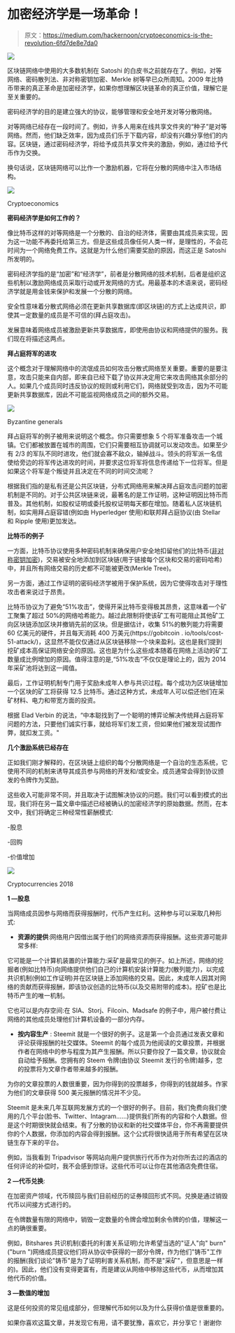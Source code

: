 # 加密经济学是一场革命！

> 原文：<https://medium.com/hackernoon/cryptoeconomics-is-the-revolution-6fd7de8e7da0>

![](img/57272a969e1e99761b61699e506d3a8d.png)

区块链网络中使用的大多数机制在 Satoshi 的白皮书之前就存在了。例如，对等网络、密码散列法、非对称密钥加密、Merkle 树等早已众所周知。2009 年比特币带来的真正革命是加密经济学，如果你想理解区块链革命的真正价值，理解它是至关重要的。

密码经济学的目的是建立强大的协议，能够管理和安全地开发对等分散网络。

对等网络已经存在一段时间了。例如，许多人用来在线共享文件夹的“种子”是对等网络。然而，他们缺乏效率，因为成员们乐于下载内容，却没有兴趣分享他们的内容。区块链，通过密码经济学，将给予成员共享文件夹的激励，例如，通过给予代币作为交换。

换句话说，区块链网络可以比作一个激励机器，它将在分散的网络中注入市场结构。

![](img/1e6682f29f726cd6d3b1ba54f8b81d7a.png)

Cryptoeconomics

**密码经济学是如何工作的？**

像比特币这样的对等网络是一个分散的、自治的经济体，需要由其成员来实现，因为这一功能不再委托给第三方。但是这些成员像任何人类一样，是理性的，不会花时间为一个网络免费工作。这就是为什么他们需要奖励的原因，而这正是 Satoshi 所发明的。

密码经济学指的是“加密”和“经济学”，前者是分散网络的技术机制，后者是组织这些机制以激励网络成员采取行动或开发网络的方式。用最基本的术语来说，密码经济学就是用金钱来保护和发展一个分散的网络。

安全性意味着分散式网络必须在更新共享数据库(即区块链)的方式上达成共识，即使其一定数量的成员是不可信的(拜占庭攻击)。

发展意味着网络成员被激励更新共享数据库，即使用由协议和网络提供的服务。我们现在将描述这两点。

**拜占庭将军的进攻**

这个概念对于理解网络中的流氓成员如何攻击分散式网络至关重要。重要的是要注意，攻击只能来自内部，即来自已经下载了协议并决定用它来攻击网络其余部分的人。如果几个成员同时违反协议的规则或利用它们，网络就受到攻击，因为不可能更新共享数据库，因此不可能监视网络成员之间的额外交易。

![](img/39169b13d4e94cb088afcb1e4554d94a.png)

Byzantine generals

拜占庭将军的例子被用来说明这个概念。你只需要想象 5 个将军准备攻击一个城镇。它们都被放置在城市的周围，它们只需要相互协调就可以发动攻击。如果至少有 2/3 的军队不同时进攻，他们就会寡不敌众，输掉战斗。领头的将军派一名信使给旁边的将军传达进攻的时间，并要求这位将军将信息传递给下一位将军。但是如果这个将军是个叛徒并且决定在不同的时间交流呢？

根据我们指的是私有还是公共区块链，分布式网络用来解决拜占庭攻击问题的加密机制是不同的。对于公共区块链来说，最著名的是工作证明，这种证明因比特币而普及。其他机制，如股权证明或委托股权证明每天都在增加。随着私人区块链机制，如实用拜占庭容错(例如由 Hyperledger 使用)和联邦拜占庭协议(由 Stellar 和 Ripple 使用)更加发达。

**比特币的例子**

一方面，比特币协议使用多种密码机制来确保用户安全地扣留他们的比特币([非对称密钥加密](https://www.blockchains-expert.com/en/asymmetric-key-encryption-how-your-public-and-private-keys-are-created/))，交易被安全地添加到区块链(用于链接每个区块和交易的密码哈希)中，并且所有网络交易的历史都不可能被更改(Merkle Tree)。

另一方面，通过工作证明的密码经济学被用于保护系统，因为它使得攻击对于理性攻击者来说过于昂贵。

比特币协议为了避免“51%攻击”，使得开采比特币变得极其昂贵，这意味着一个矿工聚集了超过 50%的网络哈希能力。越过此限制将使该矿工有可能阻止其他矿工向区块链添加区块并撤销先前的区块。但是据估计，收集 51%的散列能力将需要 60 亿美元的硬件，并且每天消耗 400 万美元(https://gobitcoin . io/tools/cost-51-attack/)，这显然不能仅仅通过从区块链移除一个块来盈利。这也是我们提到挖矿成本高保证网络安全的原因。这也是为什么这些成本随着在网络上活动的矿工数量成比例增加的原因。值得注意的是,“51%攻击”不仅仅是理论上的，因为 2014 年采矿池将达到这一阈值。

最后，工作证明机制专门用于奖励未成年人参与共识过程。每个成功为区块链增加一个区块的矿工将获得 12.5 比特币。通过这种方式，未成年人可以偿还他们在采矿材料、电力和带宽方面的投资。

根据 Elad Verbin 的说法，“中本聪找到了一个聪明的博弈论解决传统拜占庭将军问题的方法，只要他们诚实行事，就给将军们发工资，但如果他们被发现试图作弊，就扣发工资。"

**几个激励系统已经存在**

正如我们刚才解释的，在区块链上组织的每个分散网络是一个自治的生态系统，它使用不同的机制来诱导其成员参与网络的开发和/或安全。成员通常会得到协议颁发的令牌作为奖励。

这些收入可能非常不同，并且取决于试图解决协议的问题。我们可以看到模式的出现，我们将在另一篇文章中描述已经被确认的加密经济学的原始数据。然而，在本文中，我们将确定三种经常性薪酬模式:

-股息

-回购

-价值增加

![](img/b30f8ef8a0f755b80eeca0c3e60f0ef0.png)

Cryptocurrencies 2018

**1 —股息**

当网络成员因参与网络而获得报酬时，代币产生红利。这种参与可以采取几种形式:

- **资源的提供**:网络用户因借出属于他们的网络资源而获得报酬。这些资源可能非常多样:

它可能是一个计算机装置的计算能力:采矿是最常见的例子。如上所述，网络的挖掘者(例如比特币)向网络提供他们自己的计算机安装计算能力(散列能力)，以完成共识机制(例如工作证明)并在区块链上添加网络的交易。因此，未成年人因其对网络的贡献而获得报酬，即该协议创造的比特币(以及交易附带的成本)。挖矿也是比特币产生的唯一机制。

它也可以是内存空间:在 SIA、Storj、Filcoin、Madsafe 的例子中，用户被付费让网络的其他成员处理他们计算机设备的一部分内存。

- **按内容生产** : Steemit 就是一个很好的例子。这是第一个会员通过发表文章和评论获得报酬的社交媒体。Steemit 的每个成员为他阅读的文章投票，并根据作者在网络中的参与程度为其产生报酬。所以只要你投了一篇文章，协议就会自动给予报酬。您拥有的 Steem 令牌(由协议 Steemit 发行的令牌)越多，您的投票将为文章作者带来越多的报酬。

为你的文章投票的人数很重要，因为你得到的投票越多，你得到的钱就越多。作家为他们的文章获得 500 美元报酬的情况并不少见。

Steemit 是未来几年互联网发展方式的一个很好的例子。目前，我们免费向我们使用的几个平台(脸书、Twitter、Intagram……)提供我们所有的内容和个人数据。但是这个时期很快就会结束。有了分散的协议和新的社交媒体平台，你不再需要提供你的个人数据，你添加的内容会得到报酬。这个公式将很快适用于所有希望在区块链生存下来的平台。

例如，当我看到 Tripadvisor 等网站向用户提供旅行代币作为对你所去过的酒店的任何评论的补偿时，我不会感到惊讶。这些代币可以让你在其他酒店免费住宿。

**2 —代币兑换**:

在加密资产领域，代币赎回与我们目前经历的证券赎回形式不同。兑换是通过销毁代币以间接方式进行的。

在令牌数量有限的网络中，销毁一定数量的令牌会增加剩余令牌的价值，理解这一点的确很重要。

例如，Bitshares 共识机制(委托的利害关系证明)允许希望当选的"证人"向" burn" ("burn ")网络成员提议他们将从协议中获得的一部分令牌，作为他们"铸币"工作的报酬(我们谈论"铸币"是为了证明利害关系机制，而不是"采矿"，但意思是一样的)。因此，他们没有变得更富有，而是建议从网络中移除这些代币，从而增加其他代币的价值。

**3 —数值的增加**

这是任何投资的常见组成部分，但理解代币如何以及为什么获得价值是很重要的。

如果你喜欢这篇文章，并发现它有用，请不要犹豫，喜欢它，并分享它！谢谢你